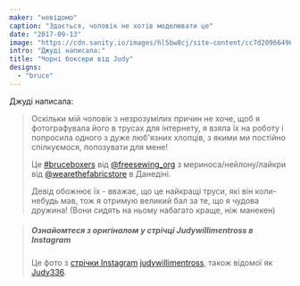 ```yaml
---
maker: "невідомо"
caption: "Здається, чоловік не хотів моделювати це"
date: "2017-09-13"
image: "https://cdn.sanity.io/images/hl5bw8cj/site-content/cc7d2096649640ce7638cb6ba4c81815bd8fef29-720x890.jpg"
intro: "Джуді написала:"
title: "Чорні боксери від Judy"
designs:
  - "bruce"
---
```


Джуді написала:

> Оскільки мій чоловік з незрозумілих причин не хоче, щоб я фотографувала його в трусах для інтернету, я взяла їх на роботу і попросила одного з дуже люб'язних хлопців, з якими ми постійно спілкуємося, попозувати для мене! 
> 
> Це [#bruceboxers](https://www.instagram.com/explore/tags/bruceboxers/) від [@freesewing_org](https://www.instagram.com/freesewing_org/) з мериноса/нейлону/лайкри від [@wearethefabricstore](https://www.instagram.com/wearethefabricstore/) в Данедіні. 
> 
> Девід обожнює їх - вважає, що це найкращі труси, які він коли-небудь мав, тож я отримую великий бал за те, що я чудова дружина! (Вони сидять на ньому набагато краще, ніж манекен)

> ##### Ознайомтеся з оригіналом у стрічці Judywillimentross в Instagram
> 
> Це фото з [стрічки Instagram](https://www.instagram.com/p/BZAT_btB_dq/) [judywillimentross](https://www.instagram.com/judywillimentross/), також відомої як [Judy336](/users/qdzpx).

